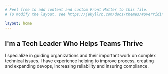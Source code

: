 ```yaml
---
# Feel free to add content and custom Front Matter to this file.
# To modify the layout, see https://jekyllrb.com/docs/themes/#overriding-theme-defaults

layout: home
---
```


## I'm a Tech Leader Who Helps Teams Thrive

I specialize in guiding organizations and their important work on complex technical issues. I have experience helping to improve process, creating and expanding devops, increasing reliability and insuring compliance.